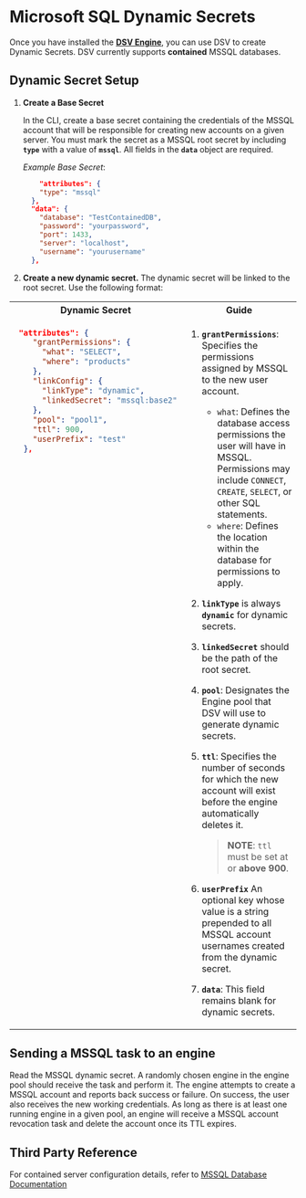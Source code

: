 [title]: # (Microsoft SQL Dynamic Secrets)
[tags]: # (DevOps Secrets Vault,DSV,)
[priority]: # (6405)

# Microsoft SQL Dynamic Secrets

Once you have installed the [**DSV Engine**](../../engine/index.md), you can use DSV to create Dynamic Secrets. DSV currently supports **contained** MSSQL databases. 

## Dynamic Secret Setup

1. **Create a Base Secret**

    In the CLI, create a base secret containing the credentials of the MSSQL account that will be responsible for creating new accounts on a given server. You must mark the secret as a MSSQL root secret by including **`type`** with a value of **`mssql`**. All fields in the **`data`** object are required.

    *Example Base Secret*:

    ```json
        "attributes": {
        "type": "mssql"
      },
      "data": {
        "database": "TestContainedDB",
        "password": "yourpassword",
        "port": 1433,
        "server": "localhost",
        "username": "yourusername"
      },
    ```
1. **Create a new dynamic secret.** The dynamic secret will be linked to the root secret. Use the following format:

<table>
<tr>
<th> Dynamic Secret
<th> Guide
</tr>
<tr style="vertical-align:top">
<td>

```json
 "attributes": {
    "grantPermissions": {
      "what": "SELECT",
      "where": "products"
    },
    "linkConfig": {
      "linkType": "dynamic",
      "linkedSecret": "mssql:base2"
    },
    "pool": "pool1",
    "ttl": 900,
    "userPrefix": "test"
  },
```

</td>
<td>

1. **`grantPermissions`**: Specifies the permissions assigned by MSSQL to the new user account. 
    * `what`: Defines the database access permissions the user will have in MSSQL. Permissions may include `CONNECT`, `CREATE`, `SELECT`, or other SQL statements.
    * `where`: Defines the location within the database for permissions to apply. 

1. **`linkType`** is always **`dynamic`** for dynamic secrets.
1. **`linkedSecret`** should be the path of the root secret.
1. **`pool`**: Designates the Engine pool that DSV will use to generate dynamic secrets.
1. **`ttl`**: Specifies the number of seconds for which the new account will exist before the engine automatically deletes it.
    > **NOTE**: `ttl` must be set at or **above 900**. 
1. **`userPrefix`** An optional key whose value is a string prepended to all MSSQL account usernames created from the dynamic secret.
1. **`data`**: This field remains blank for dynamic secrets.

</td>
</tr>
</table>


## Sending a MSSQL task to an engine

Read the MSSQL dynamic secret. A randomly chosen engine in the engine pool should receive the task and perform it. The engine attempts to create a MSSQL account and reports back success or failure. On success, the user also receives the new working credentials. As long as there is at least one running engine in a given pool, an engine will receive a MSSQL account revocation task and delete the account once its TTL expires.

## Third Party Reference

For contained server configuration details, refer to [MSSQL Database Documentation](https://docs.microsoft.com/en-us/sql/relational-databases/databases/contained-databases?view=sql-server-ver15)